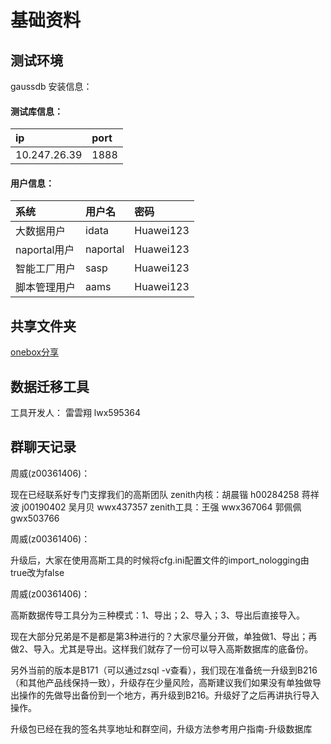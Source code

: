 # 基础资料

## 测试环境

gaussdb 安装信息：

#### 测试库信息： 

|ip|port|
|:--|:--|
|10.247.26.39 |1888|

#### 用户信息：

|系统|用户名|密码|
|:--|:--|:--|
|大数据用户| idata|Huawei123|
|naportal用户| naportal|Huawei123|
|智能工厂用户| sasp|Huawei123|
|脚本管理用户| aams|Huawei123|

## 共享文件夹

[onebox分享](https://onebox.huawei.com/p/e728cc24ab51e5387736c1c25e5cb1a8)

## 数据迁移工具

工具开发人： 雷雲翔 lwx595364

## 群聊天记录

周威(z00361406)：

现在已经联系好专门支撑我们的高斯团队 
zenith内核：胡晨锴 h00284258 蒋祥波 j00190402 吴月贝 wwx437357 
zenith工具：王强 wwx367064 郭佩佩 gwx503766

周威(z00361406)：

升级后，大家在使用高斯工具的时候将cfg.ini配置文件的import_nologging由true改为false

周威(z00361406)：

高斯数据传导工具分为三种模式：1、导出；2、导入；3、导出后直接导入。

现在大部分兄弟是不是都是第3种进行的？大家尽量分开做，单独做1、导出；再做2、导入。尤其是导出。这样我们就存了一份可以导入高斯数据库的底备份。

另外当前的版本是B171（可以通过zsql -v查看），我们现在准备统一升级到B216（和其他产品线保持一致），升级存在少量风险，高斯建议我们如果没有单独做导出操作的先做导出备份到一个地方，再升级到B216。升级好了之后再讲执行导入操作。

升级包已经在我的签名共享地址和群空间，升级方法参考用户指南-升级数据库
